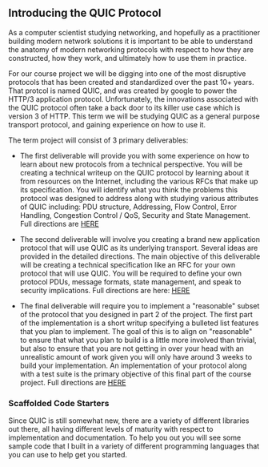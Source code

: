 ## Introducing the QUIC Protocol

As a computer scientist studying networking, and hopefully as a practitioner building modern network solutions it is important to be able to understand the anatomy of modern networking protocols with respect to how they are constructed, how they work, and ultimately how to use them in practice.

For our course project we will be digging into one of the most disruptive protocols that has been created and standardized over the past 10+ years.  That protcol is named QUIC, and was created by google to power the HTTP/3 application protocol.  Unfortunately, the innovations associated with the QUIC protocol often take a back door to its killer use case which is version 3 of HTTP.  This term we will be studying QUIC as a general purpose transport protocol, and gaining experience on how to use it. 

The term project will consist of 3 primary deliverables:

- The first deliverable will provide you with some experience on how to learn about new protocols from a technical perspective. You will be creating a technical writeup on the QUIC protocol by learning about it from resources on the Internet, including the various RFCs that make up its specification.  You will identify what you think the problems this protocol was designed to address along with studying various attributes of QUIC including: PDU structure, Addressing, Flow Control, Error Handling, Congestion Control / QoS, Security and State Management.  Full directions are [HERE](../quic-project/P1-ProtocolAnalysisAssignment.pdf)

- The second deliverable will involve you creating a brand new application protocol that will use QUIC as its underlying transport.  Several ideas are provided in the detailed directions.  The main objective of this deliverable will be creating a technical specification like an RFC for your own protocol that will use QUIC.  You will be required to define your own protocol PDUs, message formats, state management, and speak to security implications. Full directions are here: [HERE](../quic-project/P2-ProtocolDesign.pdf)

- The final deliverable will require you to implement a "reasonable" subset of the protocol that you designed in part 2 of the project.  The first part of the implementation is a short writup specifying a bulleted list features that you plan to implement.  The goal of this is to align on "reasonable" to ensure that what you plan to build is a little more involved than trivial, but also to ensure that you are not getting in over your head with an unrealistic amount of work given you will only have around 3 weeks to build your implementation. An implementation of your protocol along with a test suite is the primary objective of this final part of the course project. Full directions are [HERE](../quic-project/P3-ProtocolImplementation.pdf)   

### Scaffolded Code Starters
Since QUIC is still somewhat new, there are a variety of different libraries out there, all having different levels of maturity with respect to implementation and documentation.  To help you out you will see some sample code that I built in a variety of different programming languages that you can use to help get you started. 